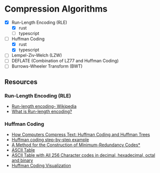 # Compression Algorithms

- [x] Run-Length Encoding (RLE)
  - [x] rust
  - [ ] typescript
- [ ] Huffman Coding
  - [x] rust
  - [x] typescript
- [ ] Lempel-Ziv-Welch (LZW)
- [ ] DEFLATE (Combination of LZ77 and Huffman Coding)
- [ ] Burrows-Wheeler Transform (BWT)

## Resources

### Run-Length Encoding (RLE)

- [Run-length encoding- Wikipedia](https://en.wikipedia.org/wiki/Run-length_encoding)
- [What is Run-length encoding?](https://www.fastpix.io/blog/what-is-run-length-encoding)

### Huffman Coding

- [How Computers Compress Text: Huffman Coding and Huffman Trees](https://www.youtube.com/watch?v=JsTptu56GM8)
- [Huffman coding step-by-step example](https://www.youtube.com/watch?v=iEm1NRyEe5c)
- [A Method for the Construction of Minimum-Redundancy Codes\*](https://compression.ru/download/articles/huff/huffman_1952_minimum-redundancy-codes.pdf)
- [ASCII Table](https://www.ascii-code.com/)
- [ASCII Table with All 256 Character codes in decimal, hexadecimal, octal and binary
  ](https://www.sciencebuddies.org/science-fair-projects/references/ascii-table)
- [Huffman Coding Visualization](https://www.tinyray.com/huffman)

